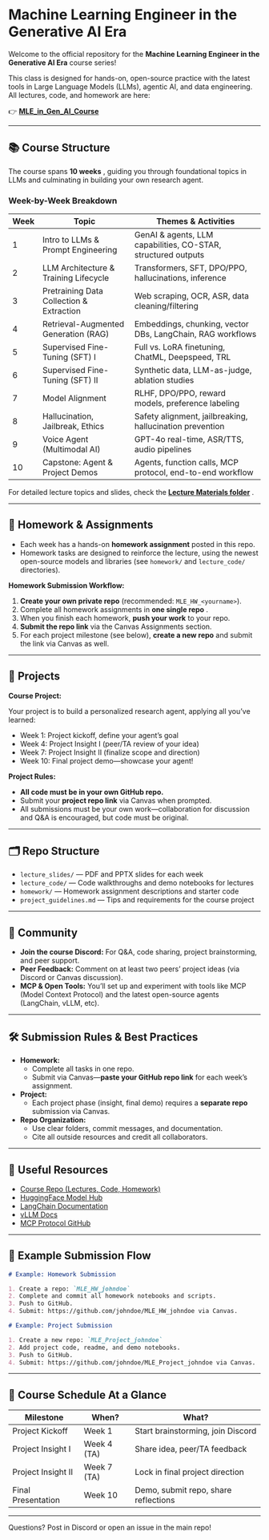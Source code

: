# Machine Learning Engineer in the Generative AI Era

Welcome to the official repository for the **Machine Learning Engineer in the Generative AI Era** course series!

This class is designed for hands-on, open-source practice with the latest tools in Large Language Models (LLMs), agentic AI, and data engineering. All lectures, code, and homework are here:

👉 **[MLE_in_Gen_AI_Course](https://github.com/inference-ai-course/MLE_in_Gen_AI_Course)**

---

## 📚 Course Structure

The course spans  **10 weeks** , guiding you through foundational topics in LLMs and culminating in building your own research agent.

### Week-by-Week Breakdown

| Week | Topic                                    | Themes & Activities                                           |
| ---- | ---------------------------------------- | ------------------------------------------------------------- |
| 1    | Intro to LLMs & Prompt Engineering       | GenAI & agents, LLM capabilities, CO-STAR, structured outputs |
| 2    | LLM Architecture & Training Lifecycle    | Transformers, SFT, DPO/PPO, hallucinations, inference         |
| 3    | Pretraining Data Collection & Extraction | Web scraping, OCR, ASR, data cleaning/filtering               |
| 4    | Retrieval-Augmented Generation (RAG)     | Embeddings, chunking, vector DBs, LangChain, RAG workflows    |
| 5    | Supervised Fine-Tuning (SFT) I           | Full vs. LoRA finetuning, ChatML, Deepspeed, TRL              |
| 6    | Supervised Fine-Tuning (SFT) II          | Synthetic data, LLM-as-judge, ablation studies                |
| 7    | Model Alignment                          | RLHF, DPO/PPO, reward models, preference labeling             |
| 8    | Hallucination, Jailbreak, Ethics         | Safety alignment, jailbreaking, hallucination prevention      |
| 9    | Voice Agent (Multimodal AI)              | GPT-4o real-time, ASR/TTS, audio pipelines                    |
| 10   | Capstone: Agent & Project Demos          | Agents, function calls, MCP protocol, end-to-end workflow     |

For detailed lecture topics and slides, check the  **[Lecture Materials folder](https://github.com/inference-ai-course/MLE_in_Gen_AI_Course)** .

---

## 📝 Homework & Assignments

* Each week has a hands-on **homework assignment** posted in this repo.
* Homework tasks are designed to reinforce the lecture, using the newest open-source models and libraries (see `homework/` and `lecture_code/` directories).

**Homework Submission Workflow:**

1. **Create your own private repo** (recommended: `MLE_HW_<yourname>`).
2. Complete all homework assignments in  **one single repo** .
3. When you finish each homework, **push your work** to your repo.
4. **Submit the repo link** via the Canvas Assignments section.
5. For each project milestone (see below), **create a new repo** and submit the link via Canvas as well.

---

## 🚀 Projects

**Course Project:**

Your project is to build a personalized research agent, applying all you’ve learned:

* Week 1: Project kickoff, define your agent’s goal
* Week 4: Project Insight I (peer/TA review of your idea)
* Week 7: Project Insight II (finalize scope and direction)
* Week 10: Final project demo—showcase your agent!

**Project Rules:**

* **All code must be in your own GitHub repo.**
* Submit your **project repo link** via Canvas when prompted.
* All submissions must be your own work—collaboration for discussion and Q&A is encouraged, but code must be original.

---

## 🗂️ Repo Structure

* `lecture_slides/` — PDF and PPTX slides for each week
* `lecture_code/` — Code walkthroughs and demo notebooks for lectures
* `homework/` — Homework assignment descriptions and starter code
* `project_guidelines.md` — Tips and requirements for the course project

---

## 📣 Community

* **Join the course Discord:** For Q&A, code sharing, project brainstorming, and peer support.
* **Peer Feedback:** Comment on at least two peers’ project ideas (via Discord or Canvas discussion).
* **MCP & Open Tools:** You’ll set up and experiment with tools like MCP (Model Context Protocol) and the latest open-source agents (LangChain, vLLM, etc).

---

## 🛠️ Submission Rules & Best Practices

* **Homework:**
  * Complete all tasks in one repo.
  * Submit via Canvas—**paste your GitHub repo link** for each week’s assignment.
* **Project:**
  * Each project phase (insight, final demo) requires a **separate repo** submission via Canvas.
* **Repo Organization:**
  * Use clear folders, commit messages, and documentation.
  * Cite all outside resources and credit all collaborators.

---

## 🔗 Useful Resources

* [Course Repo (Lectures, Code, Homework)](https://github.com/inference-ai-course/MLE_in_Gen_AI_Course)
* [HuggingFace Model Hub](https://huggingface.co/)
* [LangChain Documentation](https://docs.langchain.com/)
* [vLLM Docs](https://docs.vllm.ai/en/latest/)
* [MCP Protocol GitHub](https://github.com/modelcontextprotocol/servers)

---

## 📝 Example Submission Flow

```markdown
# Example: Homework Submission

1. Create a repo: `MLE_HW_johndoe`
2. Complete and commit all homework notebooks and scripts.
3. Push to GitHub.
4. Submit: https://github.com/johndoe/MLE_HW_johndoe via Canvas.

# Example: Project Submission

1. Create a new repo: `MLE_Project_johndoe`
2. Add project code, readme, and demo notebooks.
3. Push to GitHub.
4. Submit: https://github.com/johndoe/MLE_Project_johndoe via Canvas.
```

---

## 📅 Course Schedule At a Glance

| Milestone          | When?       | What?                                |
| ------------------ | ----------- | ------------------------------------ |
| Project Kickoff    | Week 1      | Start brainstorming, join Discord    |
| Project Insight I  | Week 4 (TA) | Share idea, peer/TA feedback         |
| Project Insight II | Week 7 (TA) | Lock in final project direction      |
| Final Presentation | Week 10     | Demo, submit repo, share reflections |

---

Questions? Post in Discord or open an issue in the main repo!
